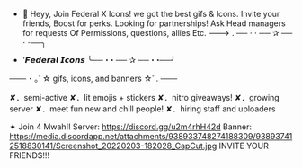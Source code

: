 - 👋 Heyy, Join Federal X Icons! we got the best gifs & Icons. Invite your friends, Boost for perks. Looking for partnerships!
 Ask Head managers for requests Of Permissions, questions, allies Etc. 
 ---> . ── ⋅ ⋅ ── ✰ ── ⋅ ⋅──╮
*  ‘𝙁𝙚𝙙𝙚𝙧𝙖𝙡 𝙄𝙘𝙤𝙣𝙨 
 ╰── ⋅ ⋅ ── ✰ ── ⋅ ⋅──╯ 

  ─── ･ ｡ﾟ☆ gifs, icons, and banners ☆ﾟ. ───

✘．semi-active
✘．lit emojis + stickers
✘．nitro giveaways!
✘．growing server
✘．meet fun new and chill people!
✘．hiring staff and uploaders

✦ Join 4 Mwah!!
Server: https://discord.gg/u2m4rhH42d
Banner: https://media.discordapp.net/attachments/938933748274188309/938937412518830141/Screenshot_20220203-182028_CapCut.jpg
INVITE YOUR FRIENDS!!!

